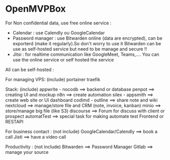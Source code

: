 # OpenMVPBox

For Non confidential data, use free online service :
- Calendar : use Calendly ou GoogleCalendar
- Password manager : use Bitwarden online (data are encrypted), can be exporterd (make it regularly).So don't worry to use it
Bitwarden can be use as self-hosted service but need to be manage and secure !!
- Jitsi : for realtime communication like GoogleMeet, Teams,.... You can use the online service or self hosted the service

All can be self-hosted :

For managing VPS: (include)
portainer  traefik

Stack: (include)
appwrite - nocodb  ==> backend or database
penpot ==> creating UI and mockup
n8n ==> create automation
silex - appsmith ==> create web site or UI dashboard
codimd - outline ==> share note and wiki
nextcloud ==> manage/store file and CRM (note, invoice, kanban)
minio ==> store/manage big file (like S3)
discourse ==> Forum for discuss with client or prospect
automatTest ==> special task for making automate test Frontend or RESTAPI

For business contact : (not include)
GoogleCalendar/Calendly ==> book a call
Jisti ==> have a video call

Productivity : (not include)
Bitwarden ==> Password Manager
Gitlab ==> manage your source
